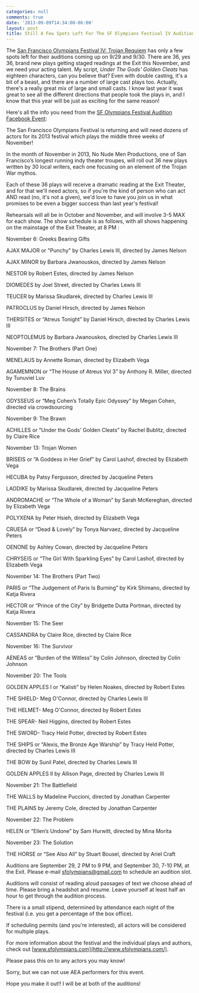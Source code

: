 ```yaml
---
categories: null
comments: true
date: '2013-09-09T14:34:00-06:00'
layout: post
title: Still A Few Spots Left For The SF Olympians Festival IV Auditions
---
```


The [San Francisco Olympians Festival IV: Trojan Requiem](http://www.sfolympians.com/) has only a few spots left for their auditions coming up on 9/29 and 9/30. There are 36, yes 36, brand new plays getting staged readings at the Exit this November, and we need your acting talent. My script, *Under The Gods' Golden Cleats* has eighteen characters, can you believe that? Even with double casting, it's a bit of a beast, and there are a number of large cast plays too. Actually, there's a really great mix of large and small casts. I know last year it was great to see all the different directions that people took the plays in, and I know that this year will be just as exciting for the same reason!

Here's all the info you need from the [SF Olympians Festival Audition Facebook Event](https://www.facebook.com/events/284030435071646/permalink/297192767088746/):

The San Francisco Olympians Festival is returning and will need dozens of actors for its 2013 festival which plays the middle three weeks of November!

In the month of November in 2013, No Nude Men Productions, one of San Francisco’s longest running indy theater troupes, will roll out 36 new plays written by 30 local writers, each one focusing on an element of the Trojan War mythos. 

Each of these 36 plays will receive a dramatic reading at the Exit Theater, and for that we'll need actors, so if you're the kind of person who can act AND read (no, it's not a given), we'd love to have you join us in what promises to be even a bigger success than last year's festival!

Rehearsals will all be in October and November, and will involve 3-5 MAX for each show. The show schedule is as follows, with all shows happening on the mainstage of the Exit Theater, at 8 PM :

November 6: Greeks Bearing Gifts

AJAX MAJOR or "Punchy" by Charles Lewis III, directed by James Nelson

AJAX MINOR by Barbara Jwanouskos, directed by James Nelson 

NESTOR by Robert Estes, directed by James Nelson 

DIOMEDES by Joel Street, directed by Charles Lewis III

TEUCER by Marissa Skudlarek, directed by Charles Lewis III

PATROCLUS by Daniel Hirsch, directed by James Nelson

THERSITES or “Atreus Tonight” by Daniel Hirsch, directed by Charles Lewis III 

NEOPTOLEMUS by Barbara Jwanouskos, directed by Charles Lewis III

November 7: The Brothers (Part One)

MENELAUS by Annette Roman, directed by Elizabeth Vega

AGAMEMNON or “The House of Atreus Vol 3” by Anthony R. Miller, directed by Tunuviel Luv

November 8: The Brains

ODYSSEUS or “Meg Cohen’s Totally Epic Odyssey” by Megan Cohen, directed via crowdsourcing

November 9: The Brawn

ACHILLES or “Under the Gods' Golden Cleats” by Rachel Bublitz, directed by Claire Rice 

November 13: Trojan Women

BRISEIS or “A Goddess in Her Grief” by Carol Lashof, directed by Elizabeth Vega

HECUBA by Patsy Fergusson, directed by Jacqueline Peters

LAODIKE by Marissa Skudlarek, directed by Jacqueline Peters 

ANDROMACHE or “The Whole of a Woman” by Sarah McKereghan, directed by Elizabeth Vega

POLYXENA by Peter Hsieh, directed by Elizabeth Vega

CRUESA or “Dead & Lovely” by Tonya Narvaez, directed by Jacqueline Peters

OENONE by Ashley Cowan, directed by Jacqueline Peters 

CHRYSEIS or “The Girl With Sparkling Eyes” by Carol Lashof, directed by Elizabeth Vega

November 14: The Brothers (Part Two)

PARIS or “The Judgement of Paris Is Burning” by Kirk Shimano, directed by Katja Rivera

HECTOR or “Prince of the City” by Bridgette Dutta Portman, directed by Katja Rivera

November 15: The Seer

CASSANDRA by Claire Rice, directed by Claire Rice

November 16: The Survivor

AENEAS or “Burden of the Witless” by Colin Johnson, directed by Colin Johnson 

November 20: The Tools

GOLDEN APPLES I or “Kalisti” by Helen Noakes, directed by Robert Estes

THE SHIELD- Meg O'Connor, directed by Charles Lewis III

THE HELMET- Meg O'Connor, directed by Robert Estes 

THE SPEAR- Neil Higgins, directed by Robert Estes

THE SWORD- Tracy Held Potter, directed by Robert Estes 

THE SHIPS or “Alexis, the Bronze Age Warship” by Tracy Held Potter, directed by Charles Lewis III

THE BOW by Sunil Patel, directed by Charles Lewis III

GOLDEN APPLES II by Allison Page, directed by Charles Lewis III

November 21: The Battlefield

THE WALLS by Madeline Puccioni, directed by Jonathan Carpenter 

THE PLAINS by Jeremy Cole, directed by Jonathan Carpenter 

November 22: The Problem 

HELEN or “Ellen’s Undone” by Sam Hurwitt, directed by Mina Morita

November 23: The Solution

THE HORSE or “See Also All” by Stuart Bousel, directed by Ariel Craft

Auditions are September 29, 2 PM to 9 PM, and September 30, 7-10 PM, at the Exit. Please e-mail [sfolympians@gmail.com](mailto:sfolympians@gmail.com) to schedule an audition slot.

Auditions will consist of reading aloud passages of text we choose ahead of time. Please bring a headshot and resume. Leave yourself at least half an hour to get through the audition process.

There is a small stipend, determined by attendance each night of the festival (i.e. you get a percentage of the box office). 

If scheduling permits (and you're interested), all actors will be considered for multiple plays.

For more information about the festival and the individual plays and authors, check out [www.sfolympians.com](http://www.sfolympians.com/).

Please pass this on to any actors you may know!

Sorry, but we can not use AEA performers for this event.


Hope you make it out!! I will be at both of the auditions!